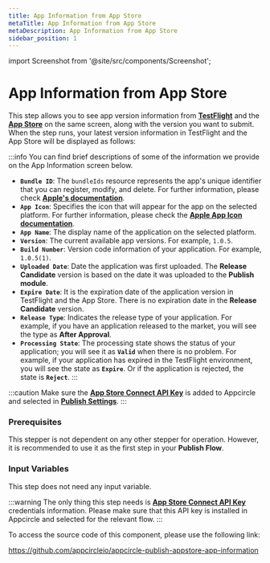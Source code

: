 ```yaml
---
title: App Information from App Store
metaTitle: App Information from App Store
metaDescription: App Information from App Store
sidebar_position: 1
---
```

import Screenshot from '@site/src/components/Screenshot';

# App Information from App Store

This step allows you to see app version information from [**TestFlight**](https://developer.apple.com/testflight/) and the [**App Store**](https://developer.apple.com/documentation/appstoreconnectapi/app_store) on the same screen, along with the version you want to submit. When the step runs, your latest version information in TestFlight and the App Store will be displayed as follows:

<Screenshot url='https://cdn.appcircle.io/docs/assets/BE2917-infoDetail.png' />

:::info
You can find brief descriptions of some of the information we provide on the App Information screen below.

- **`Bundle ID`**: The `bundleIds` resource represents the app's unique identifier that you can register, modify, and delete. For further information, please check [**Apple's documentation**](https://developer.apple.com/documentation/appstoreconnectapi/bundle_ids).
- **`App Icon`**: Specifies the icon that will appear for the app on the selected platform. For further information, please check the [**Apple App Icon documentation**](https://developer.apple.com/design/human-interface-guidelines/app-icons).
- **`App Name`**: The display name of the application on the selected platform.
- **`Version`**: The current available app versions. For example, `1.0.5`.
- **`Build Number`**: Version code information of your application. For example, `1.0.5(1)`.
- **`Uploaded Date`**: Date the application was first uploaded. The **Release Candidate** version is based on the date it was uploaded to the **Publish module**.
- **`Expire Date`**: It is the expiration date of the application version in TestFlight and the App Store. There is no expiration date in the **Release Candidate** version. 
- **`Release Type`**: Indicates the release type of your application. For example, if you have an application released to the market, you will see the type as **After Approval**.
- **`Processing State`**: The processing state shows the status of your application; you will see it as **`Valid`** when there is no problem. For example, if your application has expired in the TestFlight environment, you will see the state as **`Expire`**. Or if the application is rejected, the state is **`Reject`**.
:::

:::caution
Make sure the [**App Store Connect API Key**](https://docs.appcircle.io/account/adding-an-app-store-connect-api-key#linking-appcircle-with-app-store-connect) is added to Appcircle and selected in [**Publish Settings**](https://docs.appcircle.io/publish-module/#publish-settings).
:::

### Prerequisites

This stepper is not dependent on any other stepper for operation. However, it is recommended to use it as the first step in your **Publish Flow**.

<Screenshot url='https://cdn.appcircle.io/docs/assets/BE2917-appInfo.png' />

### Input Variables

This step does not need any input variable.

:::warning
The only thing this step needs is [**App Store Connect API Key**](https://docs.appcircle.io/publish-module/send-to-appstore#adding-an-app-store-connect-api-key-recommended-method) credentials information. Please make sure that this API key is installed in Appcircle and selected for the relevant flow.
:::

To access the source code of this component, please use the following link:

https://github.com/appcircleio/appcircle-publish-appstore-app-information